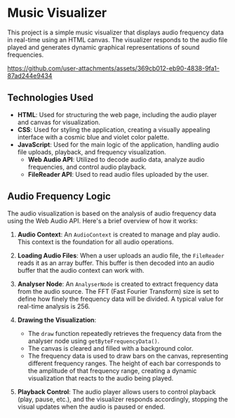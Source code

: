 # Music Visualizer

This project is a simple music visualizer that displays audio frequency data in real-time using an HTML canvas. The visualizer responds to the audio file played and generates dynamic graphical representations of sound frequencies.


https://github.com/user-attachments/assets/369cb012-eb90-4838-9fa1-87ad244e9434


## Technologies Used

- **HTML**: Used for structuring the web page, including the audio player and canvas for visualization.
- **CSS**: Used for styling the application, creating a visually appealing interface with a cosmic blue and violet color palette.
- **JavaScript**: Used for the main logic of the application, handling audio file uploads, playback, and frequency visualization.
  - **Web Audio API**: Utilized to decode audio data, analyze audio frequencies, and control audio playback.
  - **FileReader API**: Used to read audio files uploaded by the user.

## Audio Frequency Logic


The audio visualization is based on the analysis of audio frequency data using the Web Audio API. Here's a brief overview of how it works:

1. **Audio Context**: An `AudioContext` is created to manage and play audio. This context is the foundation for all audio operations.
  
2. **Loading Audio Files**: When a user uploads an audio file, the `FileReader` reads it as an array buffer. This buffer is then decoded into an audio buffer that the audio context can work with.

3. **Analyser Node**: An `AnalyserNode` is created to extract frequency data from the audio source. The FFT (Fast Fourier Transform) size is set to define how finely the frequency data will be divided. A typical value for real-time analysis is 256.

4. **Drawing the Visualization**:
   - The `draw` function repeatedly retrieves the frequency data from the analyser node using `getByteFrequencyData()`.
   - The canvas is cleared and filled with a background color.
   - The frequency data is used to draw bars on the canvas, representing different frequency ranges. The height of each bar corresponds to the amplitude of that frequency range, creating a dynamic visualization that reacts to the audio being played.

5. **Playback Control**: The audio player allows users to control playback (play, pause, etc.), and the visualizer responds accordingly, stopping the visual updates when the audio is paused or ended.
